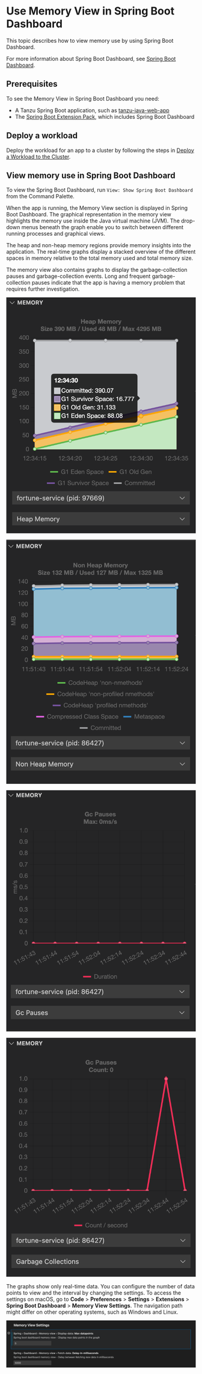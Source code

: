 # Use Memory View in Spring Boot Dashboard

This topic describes how to view memory use by using Spring Boot Dashboard.

For more information about Spring Boot Dashboard, see
[Spring Boot Dashboard](https://marketplace.visualstudio.com/items?itemName=vscjava.vscode-spring-boot-dashboard).

## <a id="prereqs"></a> Prerequisites

To see the Memory View in Spring Boot Dashboard you need:

- A Tanzu Spring Boot application, such as
  [tanzu-java-web-app](https://github.com/vmware-tanzu/application-accelerator-samples/tree/main/tanzu-java-web-app)
- The [Spring Boot Extension Pack](https://marketplace.visualstudio.com/items?itemName=Pivotal.vscode-boot-dev-pack),
  which includes Spring Boot Dashboard

## <a id="deploy-workload"></a> Deploy a workload

Deploy the workload for an app to a cluster by following the steps in
[Deploy a Workload to the Cluster](https://docs-staging.vmware.com/en/draft/VMware-Tanzu-Application-Platform/1.4/tap/GUID-vscode-extension-live-hover.html#deploy-workload).

## <a id="view-memory"></a> View memory use in Spring Boot Dashboard

To view the Spring Boot Dashboard, run `View: Show Spring Boot Dashboard` from the Command Palette.

When the app is running, the Memory View section is displayed in Spring Boot Dashboard.
The graphical representation in the memory view highlights the memory use inside the Java virtual
machine (JVM).
The drop-down menus beneath the graph enable you to switch between different running processes and
graphical views.

The heap and non-heap memory regions provide memory insights into the application.
The real-time graphs display a stacked overview of the different spaces in memory relative to the
total memory used and total memory size.

The memory view also contains graphs to display the garbage-collection pauses and garbage-collection
events.
Long and frequent garbage-collection pauses indicate that the app is having a memory problem that
requires further investigation.

![Screenshot of Spring Boot Dashboard Memory View Heap Memory.](../images/vscode-heap-memory-example.png)

![Screenshot of Spring Boot Dashboard Memory View Non Heap Memory.](../images/vscode-nonheap-memory-example.png)

![Screenshot of Spring Boot Dashboard Memory View Garbage Collection Pauses.](../images/vscode-gcpauses-example.png)

![Screenshot of Spring Boot Dashboard Memory View Garbage Collections.](../images/vscode-garbage-collection-example.png)

The graphs show only real-time data. You can configure the number of data points to view and the
interval by changing the settings. To access the settings on macOS, go to
**Code** > **Preferences** > **Settings** > **Extensions** > **Spring Boot Dashboard** >
**Memory View Settings**.
The navigation path might differ on other operating systems, such as Windows and Linux.

![Screenshot of Spring Boot Dashboard Memory View Settings.](../images/vscode-memory-view-settings.png)